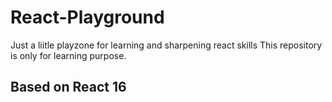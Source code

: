 # React-Playground
Just a liitle playzone for learning and sharpening react skills
This repository is only for learning purpose. 


## Based on React 16